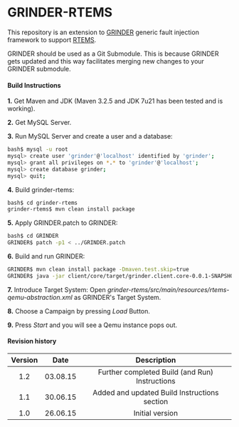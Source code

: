 # GRINDER-RTEMS

This repository is an extension to [GRINDER] generic fault injection framework to support [RTEMS].

GRINDER should be used as a Git Submodule. This is because GRINDER gets updated and this way facilitates merging new changes to your GRINDER submodule.

#### Build Instructions
**1.** Get Maven and JDK (Maven 3.2.5 and JDK 7u21 has been tested and is working).

**2.** Get MySQL Server.

**3.** Run MySQL Server and create a user and a database:
```sh
bash$ mysql -u root
mysql> create user 'grinder'@'localhost' identified by 'grinder';
mysql> grant all privileges on *.* to 'grinder'@'localhost';
mysql> create database grinder;
mysql> quit;
```
**4.** Build grinder-rtems:
```sh
bash$ cd grinder-rtems
grinder-rtems$ mvn clean install package
```
**5.** Apply GRINDER.patch to GRINDER:
```sh
bash$ cd GRINDER
GRINDER$ patch -p1 < ../GRINDER.patch
```
**6.** Build and run GRINDER:
```sh
GRINDER$ mvn clean install package -Dmaven.test.skip=true
GRINDER$ java -jar client/core/target/grinder.client.core-0.0.1-SNAPSHOT.jar
```

**7.** Introduce Target System:
Open *grinder-rtems/src/main/resources/rtems-qemu-abstraction.xml* as GRINDER's Target System.

**8.** Choose a Campaign by pressing *Load* Button.

**9.** Press *Start* and you will see a Qemu instance pops out.

#### Revision history
| Version     | Date | Description   |
| :-------: | :----: | :---: |
| 1.2 | 03.08.15 | Further completed Build (and Run) Instructions |
| 1.1 | 30.06.15 | Added and updated Build Instructions section |
| 1.0 | 26.06.15 |  Initial version    |


[GRINDER]:https://github.com/DEEDS-TUD/GRINDER
[RTEMS]:https://www.rtems.org/
